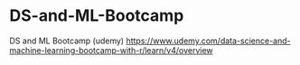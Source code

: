 # DS-and-ML-Bootcamp
DS and ML Bootcamp (udemy)
https://www.udemy.com/data-science-and-machine-learning-bootcamp-with-r/learn/v4/overview
